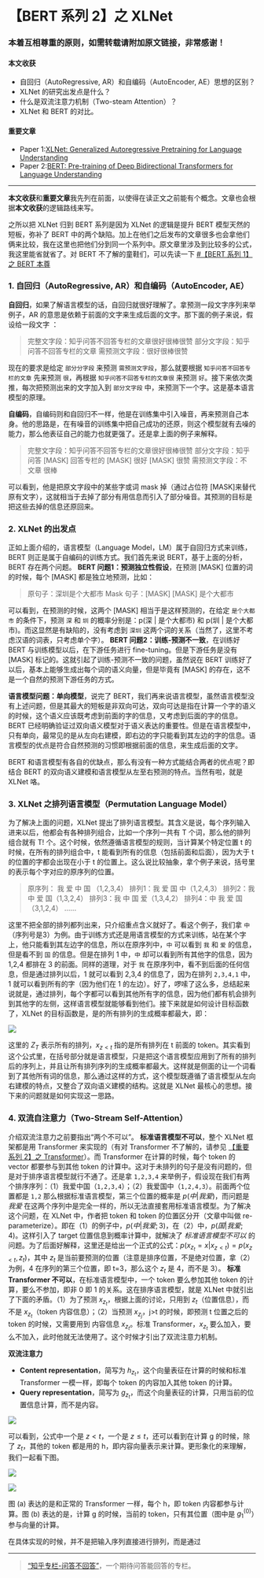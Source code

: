 # 【BERT 系列 2】之 XLNet

### 本着互相尊重的原则，如需转载请附加原文链接，非常感谢！


#### 本文收获
* 自回归（AutoRegressive, AR）和自编码（AutoEncoder, AE）思想的区别？
* XLNet 的研究出发点是什么？
* 什么是双流注意力机制（Two-steam Attention）？
* XLNet 和 BERT 的对比。

#### 重要文章
* <span id = "paper1">Paper 1</span>:[XLNet: Generalized Autoregressive Pretraining for Language Understanding](https://arxiv.org/pdf/1906.08237.pdf)
* <span id = "paper2">Paper 2</span>:[BERT: Pre-training of Deep Bidirectional Transformers for Language Understanding](https://arxiv.org/pdf/1810.04805.pdf)
---
**本文收获**和**重要文章**我先列在前面，以使得在读正文之前能有个概念。文章也会根据**本文收获**的逻辑路线来写。

之所以把 XLNet 归到 BERT 系列是因为 XLNet 的逻辑是提升 BERT 模型天然的短板，弥补了 BERT 中的两个缺陷。加上在他们之后发布的文章很多也会拿他们俩来比较，我在这里也把他们分到同一个系列中。原文章里涉及到比较多的公式，我这里能省就省了。对 BERT 不了解的童鞋们，可以先读一下 [#【BERT 系列 1】之 BERT 本尊](https://zhuanlan.zhihu.com/p/94513051)

### 1. 自回归（AutoRegressive, AR）和自编码（AutoEncoder, AE）
**自回归**，如果了解语言模型的话，自回归就很好理解了。拿预测一段文字序列来举例子，AR 的意思是依赖于前面的文字来生成后面的文字。那下面的例子来说，假设给一段文字 ：

> 完整文字段：知乎问答不回答专栏的文章很好很棒很赞
> 部分文字段：知乎问答不回答专栏的文章
> 需预测文字段：很好很棒很赞

现在的要求是给定 `部分分字段` 来预测 `需预测文字段`，那么就要根据 `知乎问答不回答专栏的文章` 先来预测 `很`，再根据 `知乎问答不回答专栏的文章很` 来预测 `好`。接下来依次类推，每次把预测出来的文字加入到 `部分文字段` 中，来预测下一个字。这是基本语言模型的原理。

**自编码**，自编码则和自回归不一样，他是在训练集中引入噪音，再来预测自己本身。他的思路是，在有噪音的训练集中把自己成功的还原，则这个模型就有去噪的能力，那么他表征自己的能力也就更强了。还是拿上面的例子来解释。

> 完整文字段：知乎问答不回答专栏的文章很好很棒很赞
> 部分文字段：知乎问答 [MASK] 回答专栏的 [MASK] 很好 [MASK] 很赞
> 需预测文字段：不  文章  很棒

可以看到，他是把原文字段中的某些字或词 mask 掉（通过占位符 [MASK]来替代原有文字），这就相当于去掉了部分有用信息而引入了部分噪音。其预测的目标是把这些去掉的信息还原回来。

### 2. XLNet 的出发点
正如上面介绍的，语言模型（Language Model，LM）属于自回归方式来训练，BERT 则正是属于自编码的训练方式。我们首先来说 BERT，基于上面的分析，BERT 存在两个问题。
**BERT 问题1：预测独立性假设**，在预测 [MASK] 位置的词的时候，每个 [MASK] 都是独立地预测，比如：

> 原句子：深圳是个大都市
> Mask 句子：[MASK] [MASK] 是个大都市

可以看到，在预测的时候，这两个 [MASK] 相当于是这样预测的，在给定 `是个大都市` 的条件下，预测 `深` 和 `圳` 的概率分别是：p(深 | 是个大都市) 和 p(圳 | 是个大都市)。而这显然是有缺陷的，没有考虑到 `深圳` 这两个词的关系（当然了，这里不考虑汉语的词表，只考虑单个字）。
**BERT 问题2：训练-预测不一致**，在训练好 BERT 与训练模型以后，在下游任务进行 fine-tuning。但是下游任务是没有 [MASK] 标记的。这就引起了训练-预测不一致的问题，虽然说在 BERT 训练好了以后，基本上能够生成出每个词的语义向量，但是毕竟有 [MASK] 的存在，这不是一个自然的预测下游任务的方式。

**语言模型问题：单向模型**，说完了 BERT，我们再来说语言模型，虽然语言模型没有上述问题，但是其最大的短板是非双向可达，双向可达是指在计算一个字的语义的时候，这个语义应该既考虑到前面的字的信息，又考虑到后面的字的信息。BERT 已经明确验证过双向语义模型对于语义表达的重要性。但是在语言模型中，只有单向，最常见的是从左向右建模，即右边的字只能看到其左边的字的信息。语言模型的优点是符合自然预测的习惯即根据前面的信息，来生成后面的文字。

BERT 和语言模型有各自的优缺点，那么有没有一种方式能结合两者的优点呢？即结合 BERT 的双向语义建模和语言模型从左至右预测的特点。当然有啦，就是 XLNet 咯。

### 3. XLNet 之排列语言模型（Permutation Language Model）
为了解决上面的问题，XLNet 提出了排列语言模型。其含义是说，每个序列输入进来以后，他都会有各种排列组合，比如一个序列一共有 T 个词，那么他的排列组合就有 T! 个。这个时候，依然遵循语言模型的规则，当计算某个特定位置 t 的时候，在所有的排列组合中，t 能看到所有的信息（包括前面和后面），因为大于 t 的位置的字都会出现在小于 t 的位置上。这么说比较抽象，拿个例子来说，括号里的表示每个字对应的原序列的位置。

> 原序列： 我  爱  中  国 （1,2,3,4）
> 排列1：我  爱  国  中（1,2,4,3）
> 排列2：我  中  爱  国（1,3,2,4）
> 排列3：我  中  国  爱（1,3,4,2）
> 排列4：中  我  爱  国（3,1,2,4）
> ......

这里不把全部的排列都列出来，只介绍重点含义就好了。看这个例子，我们拿 `中`（序列号是3）为例。由于训练方式还是用语言模型的方式来训练，站在某个字上，他只能看到其左边字的信息，所以在原序列中，`中` 可以看到 `我` 和 `爱` 的信息，但是看不到 `国` 的信息。但是在排列 1 中，`中` 却可以看到所有其他字的信息，因为 1,2,4 都排在 3 的前面。同样的道理，对于 `我` 在原序列中，看不到后面的任何信息，但是通过排列以后，1 就可以看到 2,3,4 的信息了，因为在排列 `2,3,4,1` 中，1 就可以看到所有的字（因为他们在 1 的左边）。好了，啰嗦了这么多，总结起来说就是，通过排列，每个字都可以看到其他所有字的信息，因为他们都有机会排列到其他字的左侧，这样语言模型就能够看到他们。接下来就是如何设计目标函数了，XLNet 的目标函数是，是的所有排列的生成概率都最大，即：

![](https://github.com/tonywenuon/posters/blob/master/images/bert2/objective.png?raw=true)

这里的 $Z_T$ 表示所有的排列，$x_{z<t}$ 指的是所有排列在 t 前面的 token。其实看到这个公式里，在括号部分就是语言模型，只是把这个语言模型应用到了所有的排列后的序列上，并且让所有排列序列的生成概率都最大。这样就是侧面的让一个词看到了其他所有词的信息，那么通过这样的方式，这个模型既遵循了语言模型从左向右建模的特点，又整合了双向语义建模的结构。这就是 XLNet 最核心的思想。接下来的问题就是如何实现这一思路。

### 4. 双流自注意力（Two-Stream Self-Attention）

介绍双流注意力之前要指出“两个不可以”。
**标准语言模型不可以**，整个 XLNet 框架都是用 Transformer 来实现的（有对 Transformer 不了解的，请参见 [【重要系列 2】之 Transformer](https://zhuanlan.zhihu.com/p/93488997)）。而 Transformer 在计算的时候，每个 token 的 vector 都要参与到其他 token 的计算中。这对于未排列的句子是没有问题的，但是对于排序语言模型就行不通了。还是拿 `1,2,3,4` 来举例子，假设现在我们有两个排序序列：（1）我爱中国（`1,2,3,4`）；（2）我爱国中（`1,2,4,3`）。前面两个位置都是 `1,2` 那么根据标准语言模型，第三个位置的概率是 $p(中 | 我爱)$，而问题是 $我爱$ 在这两个序列中是完全一样的，所以无法直接套用标准语言模型。为了解决这个问题，在 XLNet 中，作者把 token 和 token 的位置区分开（文章中叫做 re-parameterize）。即在（1）的例子中，$p(中 | 我爱; 3)$，在（2）中，$p(国 | 我爱; 4)$。这样引入了 target 位置信息到概率计算中，就解决了 *标准语言模型不可以* 的问题。为了后面好解释，这里还是给出一个正式的公式：$p(x_{z_t}=x | x_{z<t}) = p(x_{z<t}, z_t)$，其中 $z_t$ 是当前要预测的位置（注意是排序位置，不是绝对位置，拿（2）为例，4 在序列的第三个位置，即 t=3，那么这个 $z_t$ 是 4，而不是 3）。
**标准 Transformer 不可以**，在标准语言模型中，一个 token 要么参加其他 token 的计算，要么不参加，即非 0 即 1 的关系。这在排序语言模型，就是 XLNet 中就引出了下面的矛盾。（1）为了预测 $x_{z_t}$，根据上面的讨论，只用到 $z_t$（位置信息），而不是 $x_{z_t}$（token 内容信息）；（2）当预测 $x_{z_j}$，j>t 的时候，即预测 t 位置之后的 token 的时候，又需要用到 内容信息 $x_{z_t}$。标准 Transformer，$x_{z_t}$ 要么加入，要么不加入，此时他就无法使用了。这个时候才引出了双流注意力机制。

**双流注意力**
* **Content representation**，简写为 $h_{z_t}$，这个向量表征在计算的时候和标准 Transformer 一模一样，即每个 token 的内容加入其他 token 的计算。
* **Query representation**，简写为 $g_{z_t}$，而这个向量表征的计算，只用当前的位置信息计算，而不是内容。

![](https://github.com/tonywenuon/posters/blob/master/images/bert2/two_stream.png?raw=true)

可以看到，公式中一个是 $z<t$，一个是 $z \leqslant t$，还可以看到在计算 g 的时候，除了 $z_t$，其他的 token 都是用的 h，即内容向量表示来计算。更形象化的来理解，我们一起看下图。

![](https://github.com/tonywenuon/posters/blob/master/images/bert2/content.png?raw=true)

![](https://github.com/tonywenuon/posters/blob/master/images/bert2/query.png?raw=true)

图 (a) 表达的是和正常的 Transformer 一样，每个 h，即 token 内容都参与计算。图 (b) 表达的是，计算 g 的时候，当前的 token，只有其位置（图中是 $g_1^{(0)}$）参与向量的计算。

在具体实现的时候，并不是把输入序列直接进行排列，而是通过



---
> [“知乎专栏-问答不回答”](https://zhuanlan.zhihu.com/question-no-answer)，一个期待问答能回答的专栏。
<!--stackedit_data:
eyJoaXN0b3J5IjpbLTE3OTI4MDY3NTYsNzM1MDE3NjUwLC0xNz
E4Nzc4NjA3LDIwNzA5MzIwODQsLTEzMzk1NzAzOTMsMTY4Nzg2
ODU4MywtMTY5NTEwOTc0MCwtMTAzODE4OTI2OCwtOTU5OTEyND
gsLTg0NDA3MzUyLDMwNjcwMjg3OSwtMTM4MzkyMTM5MSwtNTUz
ODgwODM1LC0xNzA4ODQ1Nzg2XX0=
-->